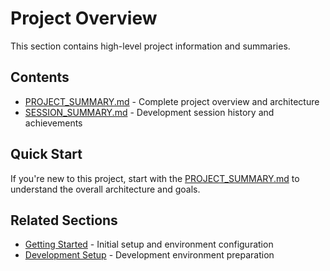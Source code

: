 # Project Overview

This section contains high-level project information and summaries.

## Contents

- [PROJECT_SUMMARY.md](./PROJECT_SUMMARY.md) - Complete project overview and architecture
- [SESSION_SUMMARY.md](./SESSION_SUMMARY.md) - Development session history and achievements

## Quick Start

If you're new to this project, start with the [PROJECT_SUMMARY.md](./PROJECT_SUMMARY.md) to understand the overall architecture and goals.

## Related Sections

- [Getting Started](../01-getting-started/) - Initial setup and environment configuration
- [Development Setup](../02-development-setup/) - Development environment preparation
